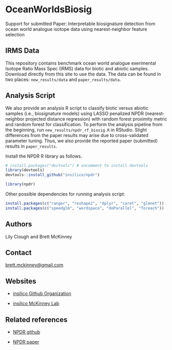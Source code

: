 # OceanWorldsBiosig
Support for submitted Paper: Interpretable biosignature detection from ocean world analogue isotope data using nearest-neighbor feature selection 

## IRMS Data

This repository contains benchmark ocean world analogue exerimental Isotope Ratio Mass Spec (IRMS) data for biotic and abiotic samples. Download directly from this site to use the data. The data can be found in two places: `new_results/data` and `paper_results/data`.

## Analysis Script

We also provide an analysis R script to classify biotic versus abiotic samples (i.e., biosignature models) using LASSO penalized NPDR (nearest-neighbor projected distance regression) with random forest proximity metric and random forest for classification. To perform the analysis pipeline from the beginning, run `new_results/npdr_rf_biosig.R` in RStudio. Slight differences from the paper results may arise due to cross-validated parameter tuning. Thus, we also provide the reported paper (submitted) results in `paper_results`.   

Install the NPDR R library as follows.

``` r
# install.packages("devtools") # uncomment to install devtools
library(devtools)
devtools::install_github("insilico/npdr")

library(npdr)
```

Other possible dependencies for running analysis script:

``` r
install.packages(c("ranger", "reshape2", "dplyr", "caret", "glmnet"))
install.packages(c("speedglm", "wordspace", "doParallel", "foreach"))
```

## Authors
Lily Clough and Brett McKinney

## Contact

[brett.mckinney@gmail.com](brett.mckinney@gmail.com)

## Websites

-   [insilico Github Organization](https://github.com/insilico)

-   [insilico McKinney Lab](http://insilico.utulsa.edu/)

## Related references

-   [NPDR github](https://insilico.github.io/npdr/)

-   [NPDR paper](https://doi.org/10.1093/bioinformatics/btaa024)
